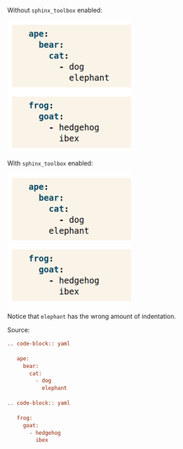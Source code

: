 Without `sphinx_toolbox` enabled:

![](without-toolbox.png)

With `sphinx_toolbox` enabled:

![](with-toolbox.png)

Notice that `elephant` has the wrong amount of indentation.

Source:

```rst
.. code-block:: yaml

   ape:
     bear:
       cat:
         - dog
           elephant

.. code-block:: yaml

   frog:
     goat:
       - hedgehog
         ibex
```
